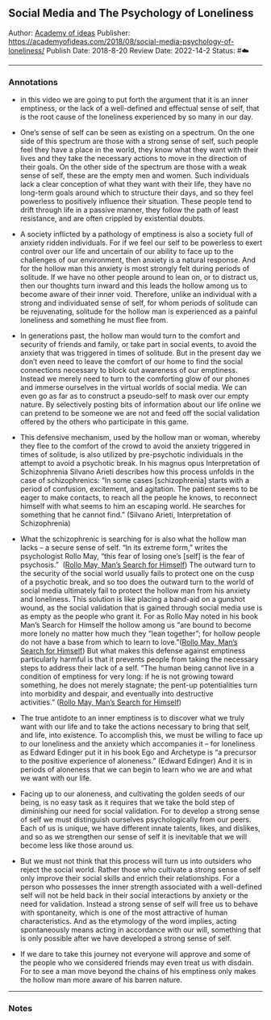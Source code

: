 ## Social Media and The Psychology of Loneliness

Author: [Academy of ideas]()
Publisher: https://academyofideas.com/2018/08/social-media-psychology-of-loneliness/
Publish Date: 2018-8-20
Review Date: 2022-14-2
Status: #☁️

---

### Annotations

* in this video we are going to put forth the argument that it is an inner emptiness, or the lack of a well-defined and effectual sense of self, that is the root cause of the loneliness experienced by so many in our day.

* One’s sense of self can be seen as existing on a spectrum. On the one side of this spectrum are those with a strong sense of self, such people feel they have a place in the world, they know what they want with their lives and they take the necessary actions to move in the direction of their goals. On the other side of the spectrum are those with a weak sense of self, these are the empty men and women. Such individuals lack a clear conception of what they want with their life, they have no long-term goals around which to structure their days, and so they feel powerless to positively influence their situation. These people tend to drift through life in a passive manner, they follow the path of least resistance, and are often crippled by existential doubts.

* A society inflicted by a pathology of emptiness is also a society full of anxiety ridden individuals. For if we feel our self to be powerless to exert control over our life and uncertain of our ability to face up to the challenges of our environment, then anxiety is a natural response. And for the hollow man this anxiety is most strongly felt during periods of solitude. If we have no other people around to lean on, or to distract us, then our thoughts turn inward and this leads the hollow among us to become aware of their inner void. Therefore, unlike an individual with a strong and individuated sense of self, for whom periods of solitude can be rejuvenating, solitude for the hollow man is experienced as a painful loneliness and something he must flee from.

* In generations past, the hollow man would turn to the comfort and security of friends and family, or take part in social events, to avoid the anxiety that was triggered in times of solitude. But in the present day we don’t even need to leave the comfort of our home to find the social connections necessary to block out awareness of our emptiness. Instead we merely need to turn to the comforting glow of our phones and immerse ourselves in the virtual worlds of social media. We can even go as far as to construct a pseudo-self to mask over our empty nature. By selectively posting bits of information about our life online we can pretend to be someone we are not and feed off the social validation offered by the others who participate in this game.

* This defensive mechanism, used by the hollow man or woman, whereby they flee to the comfort of the crowd to avoid the anxiety triggered in times of solitude, is also utilized by pre-psychotic individuals in the attempt to avoid a psychotic break. In his magnus opus Interpretation of Schizophrenia Silvano Arieti describes how this process unfolds in the case of schizophrenics: “In some cases \[schizophrenia\] starts with a period of confusion, excitement, and agitation. The patient seems to be eager to make contacts, to reach all the people he knows, to reconnect himself with what seems to him an escaping world. He searches for something that he cannot find.” (Silvano Arieti, Interpretation of Schizophrenia)

* What the schizophrenic is searching for is also what the hollow man lacks – a secure sense of self. “In its extreme form,” writes the psychologist Rollo May, “this fear of losing one’s \[self\] is the fear of psychosis.”  ([Rollo May, Man’s Search for Himself](https://amzn.to/2w3w3pv)) The outward turn to the security of the social world usually fails to protect one on the cusp of a psychotic break, and so too does the outward turn to the world of social media ultimately fail to protect the hollow man from his anxiety and loneliness. This solution is like placing a band-aid on a gunshot wound, as the social validation that is gained through social media use is as empty as the people who grant it. For as Rollo May noted in his book Man’s Search for Himself the hollow among us “are bound to become more lonely no matter how much they “lean together”; for hollow people do not have a base from which to learn to love.”([Rollo May, Man’s Search for Himself](https://amzn.to/2w3w3pv)) But what makes this defense against emptiness particularly harmful is that it prevents people from taking the necessary steps to address their lack of a self. “The human being cannot live in a condition of emptiness for very long: if he is not growing toward something, he does not merely stagnate; the pent-up potentialities turn into morbidity and despair, and eventually into destructive activities.” ([Rollo May, Man’s Search for Himself](https://amzn.to/2w3w3pv))

* The true antidote to an inner emptiness is to discover what we truly want with our life and to take the actions necessary to bring that self, and life, into existence. To accomplish this, we must be willing to face up to our loneliness and the anxiety which accompanies it – for loneliness as Edward Edinger put it in his book Ego and Archetype is “a precursor to the positive experience of aloneness.” (Edward Edinger) And it is in periods of aloneness that we can begin to learn who we are and what we want with our life.

* Facing up to our aloneness, and cultivating the golden seeds of our being, is no easy task as it requires that we take the bold step of diminishing our need for social validation. For to develop a strong sense of self we must distinguish ourselves psychologically from our peers. Each of us is unique, we have different innate talents, likes, and dislikes, and so as we strengthen our sense of self it is inevitable that we will become less like those around us.

* But we must not think that this process will turn us into outsiders who reject the social world. Rather those who cultivate a strong sense of self only improve their social skills and enrich their relationships. For a person who possesses the inner strength associated with a well-defined self will not be held back in their social interactions by anxiety or the need for validation. Instead a strong sense of self will free us to behave with spontaneity, which is one of the most attractive of human characteristics. And as the etymology of the word implies, acting spontaneously means acting in accordance with our will, something that is only possible after we have developed a strong sense of self.

* If we dare to take this journey not everyone will approve and some of the people who we considered friends may even treat us with disdain. For to see a man move beyond the chains of his emptiness only makes the hollow man more aware of his barren nature.

---

### Notes
